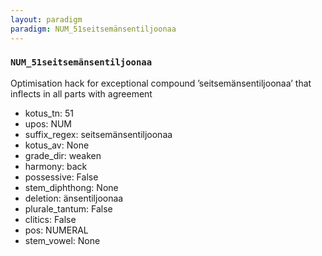 ```yaml
---
layout: paradigm
paradigm: NUM_51seitsemänsentiljoonaa
---
```

### ` NUM_51seitsemänsentiljoonaa `

Optimisation hack for exceptional compound ’seitsemänsentiljoonaa’ that inflects in all parts with agreement
* kotus_tn: 51
* upos: NUM
* suffix_regex: seitsemänsentiljoonaa
* kotus_av: None
* grade_dir: weaken
* harmony: back
* possessive: False
* stem_diphthong: None
* deletion: änsentiljoonaa
* plurale_tantum: False
* clitics: False
* pos: NUMERAL
* stem_vowel: None
